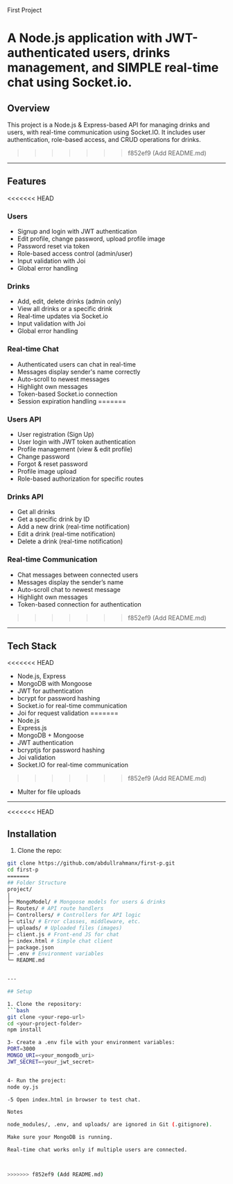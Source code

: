  First Project

A Node.js application with JWT-authenticated users, drinks management, and SIMPLE real-time chat using Socket.io.
=======


## Overview
This project is a Node.js & Express-based API for managing drinks and users, with real-time communication using Socket.IO. It includes user authentication, role-based access, and CRUD operations for drinks.
>>>>>>> f852ef9 (Add README.md)

---

## Features

<<<<<<< HEAD
### Users
- Signup and login with JWT authentication
- Edit profile, change password, upload profile image
- Password reset via token
- Role-based access control (admin/user)
- Input validation with Joi
- Global error handling

### Drinks
- Add, edit, delete drinks (admin only)
- View all drinks or a specific drink
- Real-time updates via Socket.io
- Input validation with Joi
- Global error handling

### Real-time Chat
- Authenticated users can chat in real-time
- Messages display sender's name correctly
- Auto-scroll to newest messages
- Highlight own messages
- Token-based Socket.io connection
- Session expiration handling
=======
### Users API
- User registration (Sign Up)
- User login with JWT token authentication
- Profile management (view & edit profile)
- Change password
- Forgot & reset password
- Profile image upload
- Role-based authorization for specific routes

### Drinks API
- Get all drinks
- Get a specific drink by ID
- Add a new drink (real-time notification)
- Edit a drink (real-time notification)
- Delete a drink (real-time notification)

### Real-time Communication
- Chat messages between connected users
- Messages display the sender’s name
- Auto-scroll chat to newest message
- Highlight own messages
- Token-based connection for authentication
>>>>>>> f852ef9 (Add README.md)

---

## Tech Stack
<<<<<<< HEAD
- Node.js, Express
- MongoDB with Mongoose
- JWT for authentication
- bcrypt for password hashing
- Socket.io for real-time communication
- Joi for request validation
=======
- Node.js
- Express.js
- MongoDB + Mongoose
- JWT authentication
- bcryptjs for password hashing
- Joi validation
- Socket.IO for real-time communication
>>>>>>> f852ef9 (Add README.md)
- Multer for file uploads

---

<<<<<<< HEAD
## Installation

1. Clone the repo:
```bash
git clone https://github.com/abdullrahmanx/first-p.git
cd first-p
=======
## Folder Structure
project/
│
├─ MongoModel/ # Mongoose models for users & drinks
├─ Routes/ # API route handlers
├─ Controllers/ # Controllers for API logic
├─ utils/ # Error classes, middleware, etc.
├─ uploads/ # Uploaded files (images)
├─ client.js # Front-end JS for chat
├─ index.html # Simple chat client
├─ package.json
├─ .env # Environment variables
└─ README.md


---

## Setup

1. Clone the repository:
```bash
git clone <your-repo-url>
cd <your-project-folder>
npm install

3- Create a .env file with your environment variables:
PORT=3000
MONGO_URI=<your_mongodb_uri>
JWT_SECRET=<your_jwt_secret>


4- Run the project:
node oy.js

-5 Open index.html in browser to test chat.

Notes

node_modules/, .env, and uploads/ are ignored in Git (.gitignore).

Make sure your MongoDB is running.

Real-time chat works only if multiple users are connected.



>>>>>>> f852ef9 (Add README.md)
